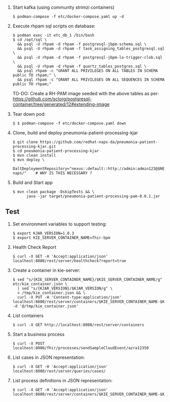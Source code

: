 1. Start kafka (using community strimzi containers)
   `````
   $ podman-compose -f etc/docker-compose.yaml up -d
   `````

2. Execute rhpam sql scripts on database:
   `````
   $ podman exec -it etc_db_1 /bin/bash
   $ cd /opt/sql \
     && psql -U rhpam -d rhpam -f postgresql-jbpm-schema.sql \
     && psql -U rhpam -d rhpam -f task_assigning_tables_postgresql.sql \
     && psql -U rhpam -d rhpam -f postgresql-jbpm-lo-trigger-clob.sql \
     && psql -U rhpam -d rhpam -f quartz_tables_postgres.sql \
     && psql rhpam -c "GRANT ALL PRIVILEGES ON ALL TABLES IN SCHEMA public TO rhpam;" \
     && psql rhpam -c "GRANT ALL PRIVILEGES ON ALL SEQUENCES IN SCHEMA public TO rhpam;"
   `````

   TO-DO:  Create a RH-PAM image seeded with the above tables as per:  https://github.com/sclorg/postgresql-container/tree/generated/12#extending-image

2. Tear down pod:
   `````
   $ $ podman-compose -f etc/docker-compose.yaml down
   `````

3. Clone, build and deploy pneumonia-patient-processing-kjar
   `````
   $ git clone https://github.com/redhat-naps-da/pneumonia-patient-processing-kjar.git
   $ cd pneumonia-patient-processing-kjar
   $ mvn clean install
   $ mvn deploy \
        -DaltDeploymentRepository="nexus::default::http://admin:admin123@$NEXUS_ROUTE/repository/redhat-naps/"    # WHY IS THIS NECESSARY ?
   `````

4. Build and Start app
   `````
   $ mvn clean package -DskipTests && \
         java -jar target/pneumonia-patient-processing-pam-0.0.1.jar
   `````

## Test

1. Set environment variables to support testing:
   `````
   $ export KJAR_VERSION=1.0.3
   $ export KIE_SERVER_CONTAINER_NAME=fhir-bpm
   `````

2. Health Check Report
   `````
   $ curl -X GET -H 'Accept:application/json' localhost:8080/rest/server/healthcheck?report=true
   `````

3. Create a container in kie-server:
   `````
   $ sed "s/{KIE_SERVER_CONTAINER_NAME}/$KIE_SERVER_CONTAINER_NAME/g" etc/kie_container.json \
     | sed "s/{KJAR_VERSION}/$KJAR_VERSION/g" \
     > /tmp/kie_container.json && \
     curl -X PUT -H 'Content-type:application/json' localhost:8080/rest/server/containers/$KIE_SERVER_CONTAINER_NAME-$KJAR_VERSION -d '@/tmp/kie_container.json'
   `````

4. List containers
   `````
   $ curl -X GET http://localhost:8080/rest/server/containers
   `````

5. Start a business process
   `````
   $ curl -X POST localhost:8080/fhir/processes/sendSampleCloudEvent/azra12350
   `````

6. List cases in JSON representation:
   `````
   $ curl -X GET -H 'Accept:application/json' localhost:8080/rest/server/queries/cases/
   `````

7. List process definitions in JSON representation:
   `````
   $ curl -X GET -H 'Accept:application/json' localhost:8080/rest/server/containers/$KIE_SERVER_CONTAINER_NAME-$KJAR_VERSION/processes/
   `````
